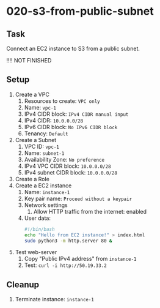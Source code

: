 # 020-s3-from-public-subnet

## Task

Connect an EC2 instance to S3 from a public subnet.

!!!! NOT FINISHED

## Setup

1. Create a VPC
    1. Resources to create: `VPC only`
    2. Name: `vpc-1`
    3. IPv4 CIDR block: `IPv4 CIDR manual input`
    4. IPv4 CIDR: `10.0.0.0/28`
    5. IPv6 CIDR block: `No IPv6 CIDR block`
    6. Tenancy: `Default`
2. Create a Subnet
    1. VPC ID: `vpc-1`
    2. Name: `subnet-1`
    3. Availability Zone: `No preference`
    4. IPv4 VPC CIDR block: `10.0.0.0/28`
    5. IPv4 subnet CIDR block: `10.0.0.0/28`
3. Create a Role
1. Create a EC2 instance
    1. Name: `instance-1`
    2. Key pair name: `Proceed without a keypair`
    3. Network settings
        1. Allow HTTP traffic from the internet: enabled
    4. User data:
        ```bash
        #!/bin/bash
        echo "Hello from EC2 instance!" > index.html
        sudo python3 -m http.server 80 &
        ```
2. Test web-server
    1. Copy "Public IPv4 address" from `instance-1`
    2. Test: `curl -i http://50.19.33.2`

## Cleanup

1. Terminate instance: `instance-1`
